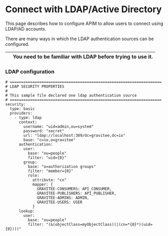 # Connect with LDAP/Active Directory

This page describes how to configure APIM to allow users to connect using LDAP/AD accounts.

There are many ways in which the LDAP authentication sources can be configured.

|   | You need to be familiar with LDAP before trying to use it. |
| - | ---------------------------------------------------------- |

### LDAP configuration

```
# ===================================================================
# LDAP SECURITY PROPERTIES
#
# This sample file declared one ldap authentication source
# ===================================================================
security:
  type: basic
  providers:
    - type: ldap
      context:
        username: "uid=admin,ou=system"
        password: "secret"
        url: "ldap://localhost:389/dc=gravitee,dc=io"
        base: "c=io,o=gravitee"
      authentication:
        user:
          base: "ou=people"
          filter: "uid={0}"
        group:
          base: "o=authorization groups"
          filter: "member={0}"
          role:
            attribute: "cn"
            mapper: {
              GRAVITEE-CONSUMERS: API_CONSUMER,
              GRAVITEE-PUBLISHERS: API_PUBLISHER,
              GRAVITEE-ADMINS: ADMIN,
              GRAVITEE-USERS: USER
            }
      lookup:
        user:
          base: "ou=people"
          filter: "(&(objectClass=myObjectClass)(|(cn=*{0}*)(uid={0})))"
```
